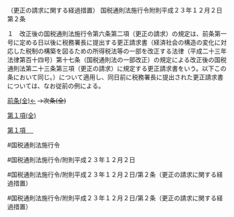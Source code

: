 （更正の請求に関する経過措置）
国税通則法施行令附則平成２３年１２月２日第２条

１　改正後の国税通則法施行令第六条第二項（更正の請求）の規定は、前条第一号に定める日以後に税務署長に提出する更正請求書（経済社会の構造の変化に対応した税制の構築を図るための所得税法等の一部を改正する法律（平成二十三年法律第百十四号）第十七条（国税通則法の一部改正）の規定による改正後の国税通則法第二十三条第三項（更正の請求）に規定する更正請求書をいう。以下この条において同じ。）について適用し、同日前に税務署長に提出された更正請求書については、なお従前の例による。

[前条(全)←](国税通則法施行＿令附則平成２３年１２月２日第１条_.md)  ~~→次条(全)~~

[第１項(全)](国税通則法施行＿令附則平成２３年１２月２日第２条第１項_.md)  

[第１項 　 ](国税通則法施行＿令附則平成２３年１２月２日第２条第１項.md)  

#国税通則法施行令

#国税通則法施行令/附則平成２３年１２月２日

#国税通則法施行令/附則平成２３年１２月２日/第２条（更正の請求に関する経過措置）

#国税通則法施行令/附則平成２３年１２月２日/第２条（更正の請求に関する経過措置）

